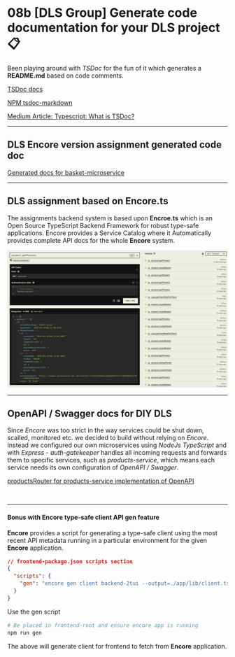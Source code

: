 # 08b [DLS Group] Generate code documentation for your DLS project 📋

Been playing around with _TSDoc_ for the fun of it which generates a **README.md** based on code comments.

[TSDoc docs](https://tsdoc.org)

[NPM tsdoc-markdown](https://www.npmjs.com/package/tsdoc-markdown#gear-generatedocumentation)

[Medium Article: Typescript: What is TSDoc?](https://medium.com/suyeonme/ts-what-is-tsdoc-6e11427c9704)

---

## DLS Encore version assignment generated code doc

[Generated docs for basket-microservice](https://github.com/realkoder/antik-moderne-dls-encore/blob/develop/backend/README.md)

---

## DLS assignment based on Encore.ts

The assignments backend system is based upon **Encroe.ts** which is an Open Source TypeScript Backend Framework
for robust type-safe applications.
Encore provides a Service Catalog where it Automatically provides complete API docs for the whole **Encore** system.

![API Docs for getPosters](./assets/local-run-getPosters-api-docs.png)

---

## OpenAPI / Swagger docs for DIY DLS

Since _Encore_ was too strict in the way services could be shut down, scalled, monitored etc. we decided to build without relying on _Encore_. Instead we configured our own microservices using _NodeJs TypeScript_ and with _Express_ - _auth-gatekeeper_ handles all incoming requests and forwards them to specific services, such as _products-service_, which means each service needs its own configuration of _OpenAPI / Swagger_.

[productsRouter for products-service implementation of OpenAPI](https://github.com/realkoder/antik-moderne-dls-diy/blob/main/backend/products/src/routers/productsRouter.ts)

<br>

---

#### Bonus with Encore type-safe client API gen feature

**Encore** provides a script for generating a type-safe client using the most recent API metadata running in a particular environment for the given **Encore** application.

```json
// frontend-package.json scripts section
{
  "scripts": {
    "gen": "encore gen client backend-2tui --output=./app/lib/client.ts --env=local"
  }
}
```

Use the gen script

```bash
# Be placed in frontend-root and ensure encore app is running
npm run gen
```

The above will generate client for frontend to fetch from **Encore** application.
